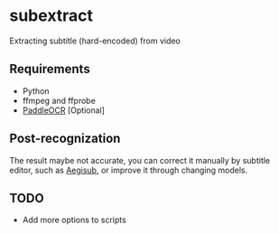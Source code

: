# subextract

Extracting subtitle (hard-encoded) from video

## Requirements

- Python
- ffmpeg and ffprobe
- [PaddleOCR](https://github.com/PaddlePaddle/PaddleOCR) [Optional]

## Post-recognization

The result maybe not accurate, you can correct it manually by subtitle editor, such as [Aegisub](https://github.com/Aegisub/Aegisub), or improve it through changing models.

## TODO

- Add more options to scripts

